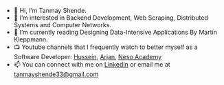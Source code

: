 - 👋 Hi, I’m Tanmay Shende.
- 👀 I’m interested in Backend Development, Web Scraping, Distributed Systems and Computer Networks.
- 🌱 I’m currently reading Designing Data-Intensive Applications By Martin Kleppmann.
- :tv: Youtube channels that I frequently watch to better myself as a Software Developer: [Hussein](https://www.youtube.com/user/GISIGeometry), [Arjan](https://www.youtube.com/channel/UCVhQ2NnY5Rskt6UjCUkJ_DA), [Neso Academy](https://www.youtube.com/c/nesoacademy/videos)
- 📫 You can connect with me on [LinkedIn](https://www.linkedin.com/in/tanmay-shende/) or email me at tanmayshende33@gmail.com
<!---
madlad33/madlad33 is a ✨ special ✨ repository because its `README.md` (this file) appears on your GitHub profile.
You can click the Preview link to take a look at your changes.
--->

